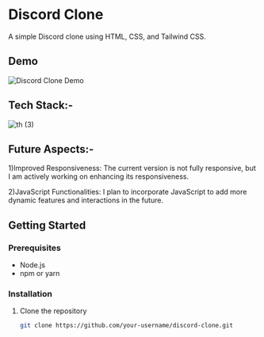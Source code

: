 # Discord Clone

A simple Discord clone using HTML, CSS, and Tailwind CSS.

## Demo

![Discord Clone Demo](link/to/demo.gif)


## Tech Stack:-
![th (3)](https://github.com/ShravanThakare/Discord-Clone/assets/108409480/5e76d12d-e9ac-465a-a2dd-63088787582b)


## Future Aspects:-
1)Improved Responsiveness: The current version is not fully responsive, but I am actively working on enhancing its responsiveness.

2)JavaScript Functionalities: I plan to incorporate JavaScript to add more dynamic features and interactions in the future.


## Getting Started

### Prerequisites

- Node.js
- npm or yarn

### Installation

1. Clone the repository
   ```bash
   git clone https://github.com/your-username/discord-clone.git
